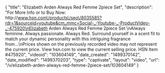 {
    "title": "Elizabeth Arden Always Red Femme 2piece Set",
    "description": "For More Info or to Buy Now: http:\/\/www.hsn.com\/products\/seo\/8035585?rdr=1&sourceid=youtube&cm_mmc=Social-_-Youtube-_-ProductVideo-_-475920\nElizabeth Arden Always Red Femme 2piece Set \nAlways feminine. Always passionate. Always Red. Surround yourself in a scent fit to match your dynamic personality with this intriguing fragrance from...\nPrices shown on the previously recorded video may not represent the current price.  View hsn.com to view the current selling price. HSN Item #475920",
    "videoid": "103604149",
    "date_created": "1499370142",
    "date_modified": "1499370203",
    "type": "captivate",
    "layout": "video",
    "url": "\/v\/elizabeth-arden-always-red-femme-2piece-set\/103604149"
}